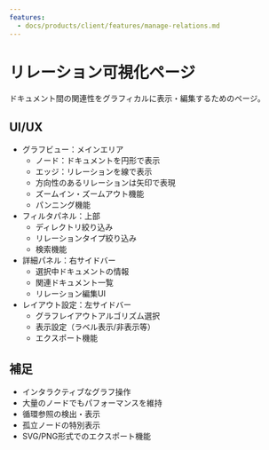 ```yaml
---
features:
  - docs/products/client/features/manage-relations.md
---
```


# リレーション可視化ページ

ドキュメント間の関連性をグラフィカルに表示・編集するためのページ。

## UI/UX

- グラフビュー：メインエリア
  - ノード：ドキュメントを円形で表示
  - エッジ：リレーションを線で表示
  - 方向性のあるリレーションは矢印で表現
  - ズームイン・ズームアウト機能
  - パンニング機能
- フィルタパネル：上部
  - ディレクトリ絞り込み
  - リレーションタイプ絞り込み
  - 検索機能
- 詳細パネル：右サイドバー
  - 選択中ドキュメントの情報
  - 関連ドキュメント一覧
  - リレーション編集UI
- レイアウト設定：左サイドバー
  - グラフレイアウトアルゴリズム選択
  - 表示設定（ラベル表示/非表示等）
  - エクスポート機能

## 補足

- インタラクティブなグラフ操作
- 大量のノードでもパフォーマンスを維持
- 循環参照の検出・表示
- 孤立ノードの特別表示
- SVG/PNG形式でのエクスポート機能
